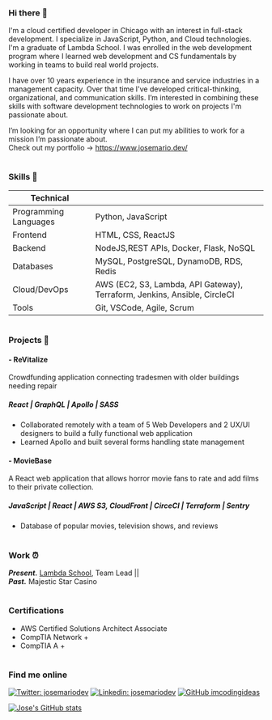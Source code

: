 ### Hi there 👋

I'm a cloud certified developer in Chicago with an interest in full-stack development. I specialize in JavaScript, Python, and Cloud technologies. I'm a graduate of Lambda School. I was enrolled in the web development program where I learned web development and CS fundamentals by working in teams to build real world projects.

I have over 10 years experience in the insurance and service industries in a management capacity. Over that time I've developed critical-thinking, organizational, and communication skills. I’m interested in combining these skills with software development technologies to work on projects I'm passionate about.

I’m looking for an opportunity where I can put my abilities to work for a mission I’m passionate about.  
Check out my portfolio -> https://www.josemario.dev/

#

<!--
**josemariodev/josemariodev** is a ✨ _special_ ✨ repository because its `README.md` (this file) appears on your GitHub profile.

Here are some ideas to get you started:

- 🔭 I’m currently working on ...
- 🌱 I’m currently learning ...
- 👯 I’m looking to collaborate on ...
- 🤔 I’m looking for help with ...
- 💬 Ask me about ...
- 📫 How to reach me: ...
- 😄 Pronouns: ...
- ⚡ Fun fact: ...
-->

### Skills 💭

| Technical             |                                                                           |
| --------------------- | ------------------------------------------------------------------------- |
| Programming Languages | Python, JavaScript                                                        |
| Frontend              | HTML, CSS, ReactJS                                                        |
| Backend               | NodeJS,REST APIs, Docker, Flask, NoSQL                                    |
| Databases             | MySQL, PostgreSQL, DynamoDB, RDS, Redis                                   |
| Cloud/DevOps          | AWS (EC2, S3, Lambda, API Gateway), Terraform, Jenkins, Ansible, CircleCI |
| Tools                 | Git, VSCode, Agile, Scrum                                                 |

#

### Projects 🔭

#### - ReVitalize

Crowdfunding application connecting tradesmen with older buildings needing repair

##### **React | GraphQL | Apollo | SASS**

- Collaborated remotely with a team of 5 Web Developers and 2 UX/UI designers to build a fully functional web application
- Learned Apollo and built several forms handling state management

#### - MovieBase

A React web application that allows horror movie fans to
rate and add films to their private collection.

##### **JavaScript | React | AWS S3, CloudFront | CirceCI | Terraform | Sentry**

- Database of popular movies, television shows, and reviews
#
### Work ⏰

**_Present._** [Lambda School](<https://en.wikipedia.org/wiki/ADP_(company)>), Team Lead ||  
**_Past._** Majestic Star Casino

#

### Certifications

- AWS Certified Solutions Architect Associate
- CompTIA Network +
- CompTIA A +

#

### **Find me online**

[![Twitter: josemariodev](https://img.shields.io/twitter/follow/josemariodev?style=social)](https://twitter.com/josemariodev)
[![Linkedin: josemariodev](https://img.shields.io/badge/-josemariodev-blue?style=flat-square&logo=Linkedin&logoColor=white&link=https://www.linkedin.com/in/josemariodev/)](https://www.linkedin.com/in/ocasio-perez/)
[![GitHub imcodingideas](https://img.shields.io/github/followers/josemariodev?label=follow&style=social)](https://github.com/josemariodev)

[![Jose's GitHub stats](https://github-readme-stats.vercel.app/api?username=josemariodev&show_icons=true&theme=prussian)](https://github.com/josemariodev/github-readme-stats)
